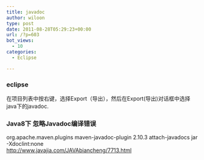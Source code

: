 ```yaml
---
title: javadoc
author: wiloon
type: post
date: 2011-08-28T05:29:23+00:00
url: /?p=603
bot_views:
  - 10
categories:
  - Eclipse

---
```

### eclipse
在项目列表中按右键，选择Export（导出），然后在Export(导出)对话框中选择java下的javadoc.

### Java8下 忽略Javadoc编译错误
<plugin> <groupId>org.apache.maven.plugins</groupId> <artifactId>maven-javadoc-plugin</artifactId> <version>2.10.3</version> <executions> <execution> <id>attach-javadocs</id> <goals> <goal>jar</goal> </goals> <configuration>  <additionalparam>-Xdoclint:none</additionalparam> </configuration> </execution> </executions></plugin>  
http://www.javajia.com/JAVAbiancheng/7713.html  